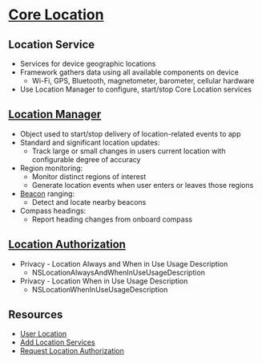 # [Core Location](https://developer.apple.com/documentation/corelocation)

## Location Service

- Services for device geographic locations
- Framework gathers data using all available components on device
    - Wi-Fi, GPS, Bluetooth, magnetometer, barometer, cellular hardware
- Use Location Manager to configure, start/stop Core Location services

## [Location Manager](https://developer.apple.com/documentation/corelocation/cllocationmanager)

- Object used to start/stop delivery of location-related events to app
- Standard and significant location updates:
    - Track large or small changes in users current location with configurable degree of accuracy
- Region monitoring:
    - Monitor distinct regions of interest
    - Generate location events when user enters or leaves those regions
- [Beacon](https://developer.apple.com/documentation/corelocation/ranging_for_beacons) ranging: 
    - Detect and locate nearby beacons
- Compass headings:
    - Report heading changes from onboard compass

## [Location Authorization](https://developer.apple.com/documentation/corelocation/choosing_the_location_services_authorization_to_request)

- Privacy - Location Always and When in Use Usage Description
    - NSLocationAlwaysAndWhenInUseUsageDescription
- Privacy - Location When in Use Usage Description
    - NSLocationWhenInUseUsageDescription

## Resources

- [User Location](https://developer.apple.com/documentation/corelocation/getting_the_user_s_location)
- [Add Location Services](https://developer.apple.com/documentation/corelocation/adding_location_services_to_your_app)
- [Request Location Authorization](https://developer.apple.com/documentation/corelocation/requesting_authorization_for_location_services)


